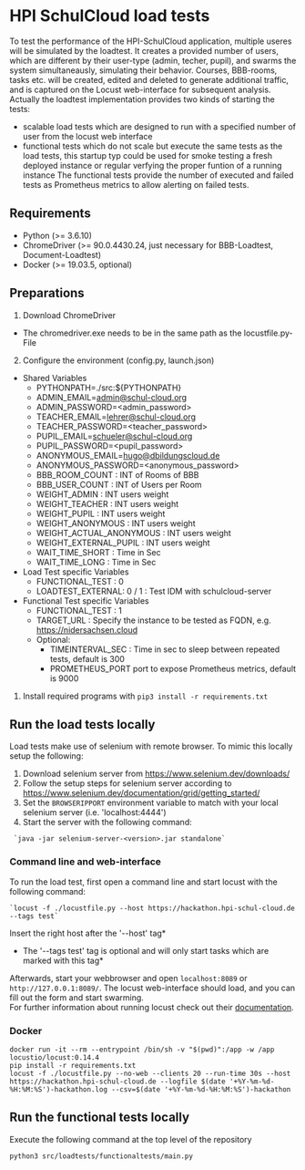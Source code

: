 # HPI SchulCloud load tests

To test the performance of the HPI-SchulCloud application, multiple useres will be simulated by the loadtest. It creates a provided number of users, which are different by their user-type (admin, techer, pupil), and swarms the system simultaneausly, simulating their behavior. Courses, BBB-rooms, tasks etc. will be created, edited and deleted to generate additional traffic, and is captured on the Locust web-interface for subsequent analysis.
Actually the loadtest implementation provides two kinds of starting the tests:
- scalable load tests which are designed to run with a specified number of user from the locust web interface
- functional tests which do not scale but execute the same tests as the load tests, this startup typ could be used for smoke testing a fresh deployed instance or regular verfying the proper funtion of a running instance
The functional tests provide the number of executed and failed tests as Prometheus metrics to allow alerting on failed tests.
## Requirements

- Python (>= 3.6.10)
- ChromeDriver (>= 90.0.4430.24, just necessary for BBB-Loadtest, Document-Loadtest)
- Docker (>= 19.03.5, optional)

## Preparations

1. Download ChromeDriver
- The chromedriver.exe needs to be in the same path as the locustfile.py-File
2. Configure the environment (config.py, launch.json)
- Shared Variables
  * PYTHONPATH=./src:${PYTHONPATH}
  * ADMIN_EMAIL=admin@schul-cloud.org
  * ADMIN_PASSWORD=<admin_password>
  * TEACHER_EMAIL=lehrer@schul-cloud.org
  * TEACHER_PASSWORD=<teacher_password>
  * PUPIL_EMAIL=schueler@schul-cloud.org
  * PUPIL_PASSWORD=<pupil_password>
  * ANONYMOUS_EMAIL=hugo@dbildungscloud.de
  * ANONYMOUS_PASSWORD=<anonymous_password>
  * BBB_ROOM_COUNT            : INT of Rooms of BBB
  * BBB_USER_COUNT            : INT of Users per Room
  * WEIGHT_ADMIN              : INT users weight
  * WEIGHT_TEACHER            : INT users weight
  * WEIGHT_PUPIL              : INT users weight
  * WEIGHT_ANONYMOUS          : INT users weight
  * WEIGHT_ACTUAL_ANONYMOUS   : INT users weight
  * WEIGHT_EXTERNAL_PUPIL     : INT users weight
  * WAIT_TIME_SHORT           : Time in Sec
  * WAIT_TIME_LONG            : Time in Sec
- Load Test specific Variables
  * FUNCTIONAL_TEST : 0  
  * LOADTEST_EXTERNAL: 0 / 1  : Test IDM with schulcloud-server
- Functional Test specific Variables
  * FUNCTIONAL_TEST : 1  
  * TARGET_URL      : Specify the instance to be tested as FQDN, e.g. https://nidersachsen.cloud
  * Optional: 
    * TIMEINTERVAL_SEC : Time in sec to sleep between repeated tests, default is 300
    * PROMETHEUS_PORT port to expose Prometheus metrics, default is 9000
1. Install required programs with `pip3 install -r requirements.txt`

## Run the load tests locally

Load tests make use of selenium with remote browser. To mimic this locally setup the following:

1. Download selenium server from https://www.selenium.dev/downloads/
1. Follow the setup steps for selenium server according to https://www.selenium.dev/documentation/grid/getting_started/
1. Set the `BROWSERIPPORT` environment variable to match with your local selenium server (i.e. 'localhost:4444')
1. Start the server with the following command:
```
 `java -jar selenium-server-<version>.jar standalone`
 ```
### Command line and web-interface
To run the load test, first open a command line and start locust with the following command:
```
`locust -f ./locustfile.py --host https://hackathon.hpi-schul-cloud.de --tags test`
```
Insert the right host after the '--host' tag*
*  The '--tags test' tag is optional and will only start tasks which are marked with this tag*

Afterwards, start your webbrowser and open `localhost:8089` or `http://127.0.0.1:8089/`. The locust web-interface should load, and you can fill out the form and start swarming. \
For further information about running locust check out their [documentation](https://docs.locust.io/en/stable/quickstart.html#start-locust).

### Docker

```
docker run -it --rm --entrypoint /bin/sh -v "$(pwd)":/app -w /app locustio/locust:0.14.4
pip install -r requirements.txt
locust -f ./locustfile.py --no-web --clients 20 --run-time 30s --host https://hackathon.hpi-schul-cloud.de --logfile $(date '+%Y-%m-%d-%H:%M:%S')-hackathon.log --csv=$(date '+%Y-%m-%d-%H:%M:%S')-hackathon
```

## Run the functional tests locally
Execute the following command at the top level of the repository
```
python3 src/loadtests/functionaltests/main.py
```
